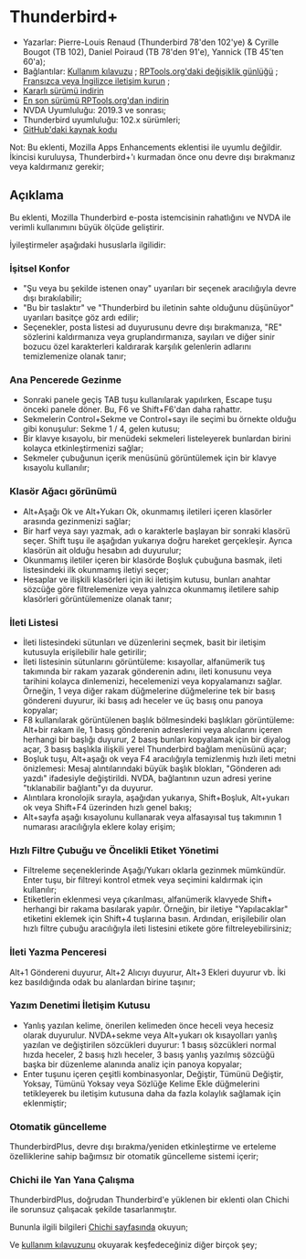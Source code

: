 # Thunderbird+

* Yazarlar: Pierre-Louis Renaud (Thunderbird 78'den 102'ye) & Cyrille Bougot (TB 102), Daniel Poiraud (TB 78'den 91'e), Yannick (TB 45'ten 60'a);
* Bağlantılar: [Kullanım kılavuzu][4] ;
  [RPTools.org'daki değişiklik günlüğü][5] ;
  [Fransızca veya İngilizce iletişim kurun][6] ;
* [Kararlı sürümü indirin][1]
* [En son sürümü RPTools.org'dan indirin][3]
* NVDA Uyumluluğu: 2019.3 ve sonrası;
* Thunderbird uyumluluğu: 102.x sürümleri;
* [GitHub'daki kaynak kodu][2]

Not: Bu eklenti, Mozilla Apps Enhancements eklentisi ile uyumlu değildir. İkincisi kuruluysa, Thunderbird+'ı kurmadan önce onu devre dışı bırakmanız veya kaldırmanız gerekir;

## Açıklama

Bu eklenti, Mozilla Thunderbird e-posta istemcisinin rahatlığını ve NVDA ile verimli kullanımını büyük ölçüde geliştirir.

İyileştirmeler aşağıdaki hususlarla ilgilidir:

### İşitsel Konfor

* "Şu veya bu şekilde istenen onay" uyarıları bir seçenek aracılığıyla devre dışı bırakılabilir;
* "Bu bir taslaktır" ve "Thunderbird bu iletinin sahte olduğunu düşünüyor" uyarıları basitçe göz ardı edilir;
* Seçenekler, posta listesi ad duyurusunu devre dışı bırakmanıza, "RE" sözlerini kaldırmanıza veya gruplandırmanıza, sayıları ve diğer sinir bozucu özel karakterleri kaldırarak karşılık gelenlerin adlarını temizlemenize olanak tanır;

### Ana Pencerede Gezinme

* Sonraki panele geçiş TAB tuşu kullanılarak yapılırken, Escape tuşu önceki panele döner. Bu, F6 ve Shift+F6'dan daha rahattır.
* Sekmelerin Control+Sekme ve Control+sayı ile seçimi bu örnekte olduğu gibi konuşulur: Sekme 1 / 4, gelen kutusu;
* Bir klavye kısayolu, bir menüdeki sekmeleri listeleyerek bunlardan birini kolayca etkinleştirmenizi sağlar;
* Sekmeler çubuğunun içerik menüsünü görüntülemek için bir klavye kısayolu kullanılır;

### Klasör Ağacı görünümü

* Alt+Aşağı Ok ve Alt+Yukarı Ok, okunmamış iletileri içeren klasörler arasında gezinmenizi sağlar;
* Bir harf veya sayı yazmak, adı o karakterle başlayan bir sonraki klasörü seçer. Shift tuşu ile aşağıdan yukarıya doğru hareket gerçekleşir. Ayrıca klasörün ait olduğu hesabın adı duyurulur;
* Okunmamış iletiler içeren bir klasörde Boşluk çubuğuna basmak, ileti listesindeki ilk okunmamış iletiyi seçer;
* Hesaplar ve ilişkili klasörleri için iki iletişim kutusu, bunları anahtar sözcüğe göre filtrelemenize veya yalnızca okunmamış iletilere sahip klasörleri görüntülemenize olanak tanır;

### İleti Listesi

* İleti listesindeki sütunları ve düzenlerini seçmek, basit bir iletişim kutusuyla erişilebilir hale getirilir;
* İleti listesinin sütunlarını görüntüleme: kısayollar, alfanümerik tuş takımında bir rakam yazarak gönderenin adını, ileti konusunu veya tarihini kolayca dinlemenizi, hecelemenizi veya kopyalamanızı sağlar. Örneğin, 1 veya diğer rakam düğmelerine düğmelerine tek bir basış göndereni duyurur, iki basış adı heceler ve üç basış onu panoya kopyalar;
* F8 kullanılarak görüntülenen başlık bölmesindeki başlıkları görüntüleme: Alt+bir rakam ile, 1 basış gönderenin adreslerini veya alıcılarını içeren herhangi bir başlığı duyurur, 2 basış bunları kopyalamak için bir diyalog açar, 3 basış başlıkla ilişkili yerel Thunderbird bağlam menüsünü açar;
* Boşluk tuşu, Alt+aşağı ok veya F4 aracılığıyla temizlenmiş hızlı ileti metni önizlemesi: Mesaj alıntılarındaki büyük başlık blokları, "Gönderen adı yazdı" ifadesiyle değiştirildi. NVDA, bağlantının uzun adresi yerine "tıklanabilir bağlantı"yı da duyurur.
* Alıntılara kronolojik sırayla, aşağıdan yukarıya, Shift+Boşluk, Alt+yukarı ok veya Shift+F4 üzerinden hızlı genel bakış;
* Alt+sayfa aşağı kısayolunu kullanarak veya alfasayısal tuş takımının 1 numarası aracılığıyla eklere kolay erişim;

### Hızlı Filtre Çubuğu ve Öncelikli Etiket Yönetimi 

* Filtreleme seçeneklerinde Aşağı/Yukarı oklarla gezinmek mümkündür. Enter tuşu, bir filtreyi kontrol etmek veya seçimini kaldırmak için kullanılır;
* Etiketlerin eklenmesi veya çıkarılması, alfanümerik klavyede Shift+ herhangi bir rakama basılarak yapılır. Örneğin, bir iletiye "Yapılacaklar" etiketini eklemek için Shift+4 tuşlarına basın. Ardından, erişilebilir olan hızlı filtre çubuğu aracılığıyla ileti listesini etikete göre filtreleyebilirsiniz;

### İleti Yazma Penceresi

Alt+1 Göndereni duyurur, Alt+2 Alıcıyı duyurur, Alt+3 Ekleri duyurur vb. İki kez basıldığında odak bu alanlardan birine taşınır;

### Yazım Denetimi İletişim Kutusu

* Yanlış yazılan kelime, önerilen kelimeden önce heceli veya hecesiz olarak duyurulur. NVDA+sekme veya Alt+yukarı ok kısayolları yanlış yazılan ve değiştirilen sözcükleri duyurur: 1 basış sözcükleri normal hızda heceler, 2 basış hızlı heceler, 3 basış yanlış yazılmış sözcüğü başka bir düzenleme alanında analiz için panoya kopyalar;
* Enter tuşunu içeren çeşitli kombinasyonlar, Değiştir, Tümünü Değiştir, Yoksay, Tümünü Yoksay veya Sözlüğe Kelime Ekle düğmelerini tetikleyerek bu iletişim kutusuna daha da fazla kolaylık sağlamak için eklenmiştir;

### Otomatik güncelleme

ThunderbirdPlus, devre dışı bırakma/yeniden etkinleştirme ve erteleme özelliklerine sahip bağımsız bir otomatik güncelleme sistemi içerir;

### Chichi ile Yan Yana Çalışma

ThunderbirdPlus, doğrudan Thunderbird'e yüklenen bir eklenti olan Chichi ile sorunsuz çalışacak şekilde tasarlanmıştır.

Bununla ilgili bilgileri [Chichi sayfasında][7] okuyun;


Ve [kullanım kılavuzunu][4] okuyarak keşfedeceğiniz diğer birçok şey;

<!-- Çevirmenler : aşağıdaki 4, 5 ve 7 numaralı bağlantılarda, lang=en gördüğünüz yerde en kodunu dil kodunuzla değiştirin. TR gibi.-->

[1]: https://github.com/RPTools-org/ThunderbirdPlus/releases/download/v4.9/thunderbirdPlus-4.9-TB102.nvda-addon

[2]: https://github.com/RPTools-org/ThunderbirdPlus/

[3]: https://www.rptools.org/?p=8610

[4]: https://www.rptools.org/NVDA-Thunderbird/get.php?pg=manual&lang=tr

[5]: https://www.rptools.org/NVDA-Thunderbird/get.php?pg=changes&lang=tr

[6]: https://www.rptools.org/NVDA-Thunderbird/toContact.html

[7]: https://www.rptools.org/NVDA-Thunderbird/get.php?pg=chichi&lang=en

